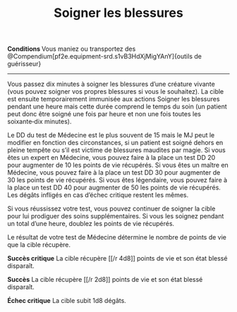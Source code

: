 ﻿---
title: Soigner les blessures
titleEn: Treat Wounds
id: 1kGNdIIhuglAjIp9
group: actions
---
<p><strong>Conditions </strong>Vous maniez ou transportez des @Compendium[pf2e.equipment-srd.s1vB3HdXjMigYAnY]{outils de guérisseur}</p><hr><p>Vous passez dix minutes à soigner les blessures d’une créature vivante (vous pouvez soigner vos propres blessures si vous le souhaitez). La cible est ensuite temporairement immunisée aux actions Soigner les blessures pendant une heure mais cette durée comprend le temps du soin (un patient peut donc être soigné une fois par heure et non une fois toutes les soixante‑dix minutes).</p><p>Le DD du test de Médecine est le plus souvent de 15 mais le MJ peut le modifier en fonction des circonstances, si un patient est soigné dehors en pleine tempête ou s’il est victime de blessures maudites par magie. Si vous êtes un expert en Médecine, vous pouvez faire à la place un test DD 20 pour augmenter de 10 les points de vie récupérés. Si vous êtes un maître en Médecine, vous pouvez faire à la place un test DD 30 pour augmenter de 30 les points de vie récupérés. Si vous êtes légendaire, vous pouvez faire à la place un test DD 40 pour augmenter de 50 les points de vie récupérés. Les dégâts infligés en cas d’échec critique restent les mêmes.</p><p>Si vous réussissez votre test, vous pouvez continuer de soigner la cible pour lui prodiguer des soins supplémentaires. Si vous les soignez pendant un total d’une heure, doublez les points de vie récupérés.</p><p>Le résultat de votre test de Médecine détermine le nombre de points de vie que la cible récupère.</p><p><strong>Succès critique</strong> La cible récupère [[/r 4d8]] points de vie et son état blessé disparaît.</p><p><strong>Succès</strong> La cible récupère [[/r 2d8]] points de vie et son état blessé disparaît.</p><p><strong>Échec critique</strong> La cible subit 1d8 dégâts.</p>
